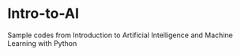 # Intro-to-AI
Sample codes from Introduction to Artificial Intelligence and Machine Learning with Python
